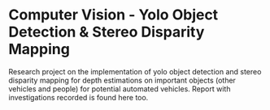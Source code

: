 # Computer Vision - Yolo Object Detection & Stereo Disparity Mapping
Research project on the implementation of yolo object detection and stereo disparity mapping for depth 
estimations on important objects (other vehicles and people) for potential automated vehicles. Report
with investigations recorded is found here too.


